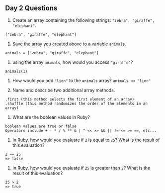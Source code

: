 ## Day 2 Questions

1. Create an array containing the following strings: `"zebra", "giraffe", "elephant"`.

`["zebra", "giraffe", "elephant"]`

1. Save the array you created above to a variable `animals`.

`animals = ["zebra", "giraffe", "elephant"]`

1. using the array `animals`, how would you access `"giraffe"`?

`animals(1)`

1. How would you add `"lion"` to the `animals` array?
`animals << "lion"`

1. Name and describe two additional array methods.
```
.first (this method selects the first element of an array)
.shuffle (this method randomizes the order of the elements in an array)
```
1. What are the boolean values in Ruby?
```
boolean values are true or false
Operators include + - * / % ** & | ^ << >> && || != <= >= ==, etc...
```
1. In Ruby, how would you evaluate if `2` is equal to `25`? What is the result of this evaluation?
```
2 == 25
=> false
```
1. In Ruby, how would you evaluate if `25` is greater than `2`? What is the result of this evaluation?
```
25 > 2
=> true
```

